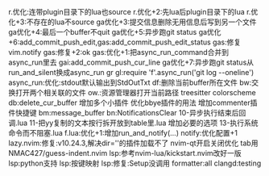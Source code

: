 <leader>r.优化:连带plugin目录下的lua也source
<leader>r.优化+2:先lua后plugin目录下的lua
<leader>r.优化+3:不存在的lua不source
<leader>ga优化+3:提交信息删除无用信息后写到另一个文件
<leader>ga优化+4:最后一个buffer不quit
<leader>ga优化+5:异步跑git status
<leader>ga优化+6:add_commit_push_edit,<leader>g<leader>as:add_commit_push_edit_status
<leader>g<leader>as:修复vim.notify
<leader>g<leader>as:修复+2:ok
<leader>g<leader>as:优化+1:把async_run_command合并到async_run里去
<leader>g<leader>ai:add_commit_push_cur_line
<leader>ga优化+7:异步跑git status从run_and_silent换成async_run
<leader>gr
<leader>gl:require 'f'.async_run('git log --oneline')
async_run:优化:stdout默认输出到StdOutTxt
<leader>df:删除当前buffer所在文件
<leader>bw:交换打开两个相关联的文件
<leader>ow.:资源管理器打开当前路径
treesitter colorscheme
<leader>db:delete_cur_buffer
增加多个小插件
优化bbye插件的用法
增加commenter插件快捷键
<leader>bm:message_buffer
<leader>b<leader>n:NotificationsClear
10-异步执行结束后回调.lua
11-把yy复制的文本按行拆开放到table里.lua
增加必要的选项
13-执行系统命令而不阻塞.lua
f.lua:优化+1:增加run_and_notify(...)
notify:优化配置+1
lazy.nvim:修复:v10.24.3,解决dir=''的插件加载不了
nvim-qt开启关闭优化
tab用NMAC427/guess-indent.nvim
lsp:参考nvim-lua/kickstart.nvim改好一版
lsp:python支持
lsp:按键映射
lsp:修复:Setup没调用
formatter:all
clangd:testing
